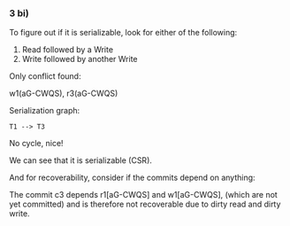 ### 3 bi)

To figure out if it is serializable, look for either of the following:

1. Read followed by a Write
2. Write followed by another Write

Only conflict found:

w1(aG-CWQS), r3(aG-CWQS) 

Serialization graph:

```
T1 --> T3
```

No cycle, nice!

We can see that it is serializable (CSR).

And for recoverability, consider if the commits depend on anything:

The commit c3 depends r1[aG-CWQS] and w1[aG-CWQS], (which are not yet committed) and is therefore not recoverable due to dirty read and dirty write.

